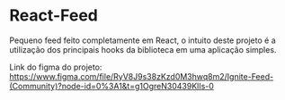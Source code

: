 # React-Feed

Pequeno feed feito completamente em React, o intuito deste projeto é a utilização dos principais hooks da biblioteca em uma aplicação simples.

Link do figma do projeto: https://www.figma.com/file/RyV8J9s38zKzd0M3hwq8m2/Ignite-Feed-(Community)?node-id=0%3A1&t=g1OgreN30439KlIs-0
